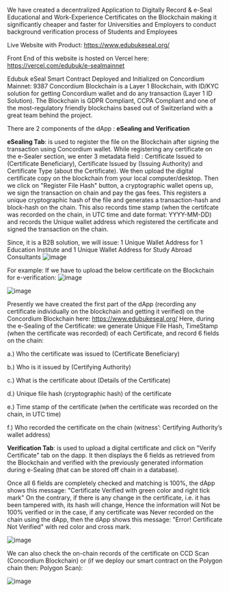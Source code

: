 We have created a decentralized Application to Digitally Record & e-Seal Educational and Work-Experience Certificates on the Blockchain 
making it significantly cheaper and faster for Universities and Employers to conduct background verification process of Students and Employees

Live Website with Product: https://www.edubukeseal.org/

Front End of this website is hosted on Vercel here: https://vercel.com/edubuk/e-sealmainnet

Edubuk eSeal Smart Contract Deployed and Initialized on Concordium Mainnet: 9387 
Concordium Blockchain is a Layer 1 Blockchain, with ID/KYC solution for getting Concordium wallet and do any transaction (Layer 1 ID Solution). 
The Blockchain is GDPR Compliant, CCPA Compliant and one of the most-regulatory friendly blockchains based out of Switzerland with a great team behind the project.

There are 2 components of the dApp : **eSealing and Verification** 

**eSealing Tab**: is used to register the file on the Blockchain after signing the transaction using Concordium wallet. 
While registering any certificate on the e-Sealer section, we enter 3 metadata field : Certificate Issued to (Certificate Beneficiary), Certificate Issued by (Issuing Authority) and Certificate Type (about the Certificate).
We then upload the digital certificate copy on the blockchain from your local computer/desktop.
Then we click on "Register File Hash" button, a cryptographic wallet opens up, we sign the transaction on chain and pay the gas fees. 
This registers a unique cryptographic hash of the file and generates a transaction-hash and block-hash on the chain.
This also records time stamp (when the certifcate was recorded on the chain, in UTC time and date format: YYYY-MM-DD) and records the Unique wallet address which registered the certificate and signed the transaction on the chain.

Since, it is a B2B solution, we will issue: 1 Unique Wallet Address for 1 Education Institute and 1 Unique Wallet Address for Study Abroad Consultants
![image](https://github.com/edubuk/rust-smart-contract/assets/41775852/52cf18ad-b47c-4228-a9aa-19fc37f3ef0c)

For example: If we have to upload the below certificate on the Blockchain for e-verification:
![image](https://github.com/edubuk/rust-smart-contract/assets/41775852/cb2503ab-e7fd-4be4-bbc2-4324ed2f3841)

![image](https://github.com/edubuk/rust-smart-contract/assets/41775852/220615a2-bcd8-4765-a32e-8a1d92b872a8)

Presently we have created the first part of the dApp (recording any certificate individually on the blockchain and getting it verified) on the Concordium Blockchain here: https://www.edubukeseal.org/
Here, during the e-Sealing of the Certificate: we generate Unique File Hash, TimeStamp (when the certificate was recorded) of each Certificate, and record 6 fields on the chain: 

a.) Who the certificate was issued to (Certificate Beneficiary) 

b.) Who is it issued by (Certifying Authority) 

c.) What is the certificate about (Details of the Certificate)

d.) Unique file hash (cryptographic hash) of the certificate 

e.) Time stamp of the certificate (when the certificate was recorded on the chain, in UTC time) 

f.) Who recorded the certificate on the chain (witness’: Certifying Authority’s wallet address)

**Verification Tab**: is used to upload a digital certificate and click on "Verify Certificate" tab on the dapp.
It then displays the 6 fields as retrieved from the Blockchain and verified with the previously generated information during e-Sealing (that can be stored off chain in a database).

Once all 6 fields are completely checked and matching is 100%, the dApp shows this message: "Certificate Verified with green color and right tick mark"
On the contrary, if there is any change in the certificate, i.e. it has been tampered with, its hash will change, 
Hence the information will Not be 100% verified or in the case, if any certificate was Never recorded on the chain using the dApp, 
then the dApp shows this message: "Error! Certificate Not Verified" with red color and cross mark.

![image](https://github.com/edubuk/rust-smart-contract/assets/41775852/6c057774-b539-4ff8-95e4-8f276f10e344)

We can also check the on-chain records of the certificate on CCD Scan (Concordium Blockchain) or (if we deploy our smart contract on the Polygon chain then: Polygon Scan): 

![image](https://github.com/edubuk/rust-smart-contract/assets/41775852/aeb79246-2986-4873-8375-c675fa340329)


